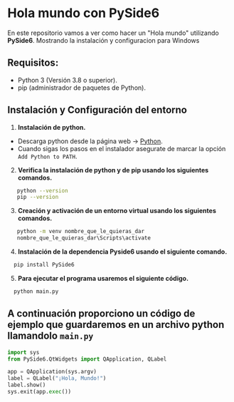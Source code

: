 # Hola mundo con PySide6

En este repositorio vamos a ver como hacer un "Hola mundo" utilizando **PySide6**. Mostrando la instalación y configuracion para Windows
## Requisitos:

- Python 3 (Versión 3.8 o superior).
- pip (administrador de paquetes de Python).

## Instalación y Configuración del entorno

1. **Instalación de python.**
- Descarga python desde la página web -> [Python](https://www.python.org/downloads/).
- Cuando sigas los pasos en el instalador asegurate de marcar la opción `Add Python to PATH`.

2. **Verifica la instalación de python y de pip usando los siguientes comandos.**
```sh
   python --version
   pip --version
```
3. **Creación y activación de un entorno virtual usando los siguientes comandos.**
```sh
   python -m venv nombre_que_le_quieras_dar
   nombre_que_le_quieras_dar\Scripts\activate
```
4. **Instalación de la dependencia Pyside6 usando el siguiente comando.**
 ```sh
   pip install PySide6
 ```
5. **Para ejecutar el programa usaremos el siguiente código.**
 ```sh
   python main.py
 ```

## A continuación proporciono un código de ejemplo que guardaremos en un archivo python llamandolo `main.py`

```python
import sys
from PySide6.QtWidgets import QApplication, QLabel

app = QApplication(sys.argv)
label = QLabel("¡Hola, Mundo!")
label.show()
sys.exit(app.exec())
```
